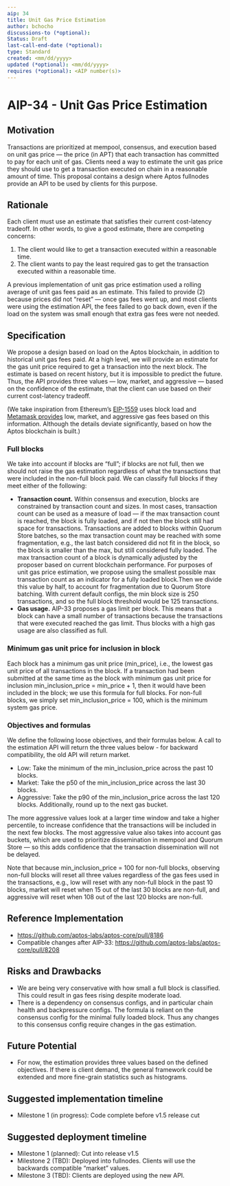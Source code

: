 ```yaml
---
aip: 34
title: Unit Gas Price Estimation
author: bchocho
discussions-to (*optional): 
Status: Draft
last-call-end-date (*optional):
type: Standard
created: <mm/dd/yyyy>
updated (*optional): <mm/dd/yyyy>
requires (*optional): <AIP number(s)>
---
```


# AIP-34 - Unit Gas Price Estimation

## Motivation

Transactions are prioritized at mempool, consensus, and execution based on unit gas price — the price (in APT) that each transaction has committed to pay for each unit of gas. Clients need a way to estimate the unit gas price they should use to get a transaction executed on chain in a reasonable amount of time. This proposal contains a design where Aptos fullnodes provide an API to be used by clients for this purpose.

## Rationale

Each client must use an estimate that satisfies their current cost-latency tradeoff. In other words, to give a good estimate, there are competing concerns:

1. The client would like to get a transaction executed within a reasonable time.
2. The client wants to pay the least required gas to get the transaction executed within a reasonable time.

A previous implementation of unit gas price estimation used a rolling average of unit gas fees paid as an estimate. This failed to provide (2) because prices did not “reset” — once gas fees went up, and most clients were using the estimation API, the fees failed to go back down, even if the load on the system was small enough that extra gas fees were not needed.

## Specification

We propose a design based on load on the Aptos blockchain, in addition to historical unit gas fees paid. At a high level, we will provide an estimate for the gas unit price required to get a transaction into the next block. The estimate is based on recent history, but it is impossible to predict the future. Thus, the API provides three values — low, market, and aggressive — based on the confidence of the estimate, that the client can use based on their current cost-latency tradeoff.

(We take inspiration from Ethereum’s [EIP-1559](https://eips.ethereum.org/EIPS/eip-1559) uses block load and [Metamask provides](https://metamask.io/1559/) low, market, and aggressive gas fees based on this information. Although the details deviate significantly, based on how the Aptos blockchain is built.)

### Full blocks

We take into account if blocks are “full”; if blocks are not full, then we should not raise the gas estimation regardless of what the transactions that were included in the non-full block paid. We can classify full blocks if they meet either of the following:

- **Transaction count.** Within consensus and execution, blocks are constrained by transaction count and sizes. In most cases, transaction count can be used as a measure of load — if the max transaction count is reached, the block is fully loaded, and if not then the block still had space for transactions.
  Transactions are added to blocks within Quorum Store batches, so the max transaction count may be reached with some fragmentation, e.g., the last batch considered did not fit in the block, so the block is smaller than the max, but still considered fully loaded.
  The max transaction count of a block is dynamically adjusted by the proposer based on current blockchain performance. For purposes of unit gas price estimation, we propose using the smallest possible max transaction count as an indicator for a fully loaded block.Then we divide this value by half, to account for fragmentation due to Quorum Store batching.
  With current default configs, the min block size is 250 transactions, and so the full block threshold would be 125 transactions.
- **Gas usage.** AIP-33 proposes a gas limit per block. This means that a block can have a small number of transactions because the transactions that were executed reached the gas limit. Thus blocks with a high gas usage are also classified as full.

### Minimum gas unit price for inclusion in block

Each block has a minimum gas unit price (min_price), i.e., the lowest gas unit price of all transactions in the block. If a transaction had been submitted at the same time as the block with minimum gas unit price for inclusion min_inclusion_price = min_price + 1, then it would have been included in the block; we use this formula for full blocks. For non-full blocks, we simply set min_inclusion_price = 100, which is the minimum system gas price.

### Objectives and formulas

We define the following loose objectives, and their formulas below. A call to the estimation API will return the three values below - for backward compatibility, the old API will return market.

- Low: Take the minimum of the min_inclusion_price across the past 10 blocks.
- Market: Take the p50 of the min_inclusion_price across the last 30 blocks.
- Aggressive: Take the p90 of the min_inclusion_price across the last 120 blocks. Additionally, round up to the next gas bucket.

The more aggressive values look at a larger time window and take a higher percentile, to increase confidence that the transactions will be included in the next few blocks. The most aggressive value also takes into account gas buckets, which are used to prioritize dissemination in mempool and Quorum Store — so this adds confidence that the transaction dissemination will not be delayed.

Note that because min_inclusion_price = 100 for non-full blocks, observing non-full blocks will reset all three values regardless of the gas fees used in the transactions, e.g., low will reset with any non-full block in the past 10 blocks, market will reset when 15 out of the last 30 blocks are non-full, and aggressive will reset when 108 out of the last 120 blocks are non-full.

## Reference Implementation

* https://github.com/aptos-labs/aptos-core/pull/8186
* Compatible changes after AIP-33: https://github.com/aptos-labs/aptos-core/pull/8208
  
## Risks and Drawbacks

- We are being very conservative with how small a full block is classified. This could result in gas fees rising despite moderate load.
- There is a dependency on consensus configs, and in particular chain health and backpressure configs. The formula is reliant on the consensus config for the minimal fully loaded block. Thus any changes to this consensus config require changes in the gas estimation.

## Future Potential

- For now, the estimation provides three values based on the defined objectives. If there is client demand, the general framework could be extended and more fine-grain statistics such as histograms.

## Suggested implementation timeline

- Milestone 1 (in progress): Code complete before v1.5 release cut

## Suggested deployment timeline

- Milestone 1 (planned): Cut into release v1.5
- Milestone 2 (TBD): Deployed into fullnodes. Clients will use the backwards compatible “market” values.
- Milestone 3 (TBD): Clients are deployed using the new API.
